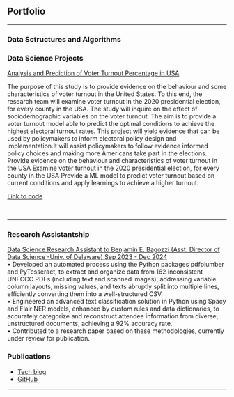 ## Portfolio

---
### Data Sctructures and Algorithms

### Data Science Projects 

[Analysis and Prediction of Voter Turnout Percentage in USA](https://github.com/rakesh-emuru/Data-Science/tree/main/Projects/Analysis%20and%20Prediction%20of%20Voter%20Turnout%20Percentage%20in%20USA)
<br/>

The purpose of this study is to provide evidence on the behaviour and some characteristics of voter turnout in the United States. To this end, the research team will examine voter turnout in the 2020 presidential election, for every county in the USA. The study will inquire on the effect of sociodemographic variables on the voter turnout. The aim is to provide a voter turnout model able to predict the optimal conditions to achieve the highest electoral turnout rates. This project will yield evidence that can be used by policymakers to inform electoral policy design and implementation.It will assist policymakers to follow evidence informed policy choices and making more Americans take part in the elections.
<br/>
Provide evidence on the behaviour and characteristics of voter turnout in the USA
Examine voter turnout in the 2020 presidential election, for every county in the USA
Provide a ML model to predict voter turnout based on current conditions and apply learnings to achieve a higher turnout.

[Link to code](https://github.com/rakesh-emuru/Data-Science/blob/main/Projects/Analysis%20and%20Prediction%20of%20Voter%20Turnout%20Percentage%20in%20USA/voter_turnout_prediction.ipynb)

<br/>

---
### Research Assistantship
[Data Science Research Assistant to Benjamin E. Bagozzi (Asst. Director of Data Science -Univ. of Delaware) 
Sep 2023 - Dec 2024](https://www.benjaminbagozzi.com/sadl.html)
<br/>
• Developed an automated process using the Python packages pdfplumber and PyTesseract, to extract and organize data from 162 inconsistent UNFCCC PDFs (including text and scanned images), addressing variable column layouts, missing values, and texts abruptly split into multiple lines, efficiently converting them into a well-structured CSV.
<br/>
• Engineered an advanced text classification solution in Python using Spacy and Flair NER models, enhanced by custom rules and data dictionaries, to accurately categorize and reconstruct attendee information from diverse, unstructured documents, achieving a 92% accuracy rate.
<br/>
• Contributed to a research paper based on these methodologies, currently under review for publication.

### Publications

- [Tech blog](https://medium.com/@emururakesh)
- [GitHub](https://github.com/rakesh-emuru)

---

